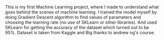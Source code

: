 This is my first Machine Learning project, where I made to understand what goes behind the scenes of machine learning. I trained the model myself by doing Gradient Descent algorithm to find values of parameters and choosing the learning rate (no use of SKLearn or other libraries). And used SKLearn for getting the accuracy of the dataset which turned out to be 95%. Dataset is taken from Kaggle and Big thanks to andrew ng's course. 
